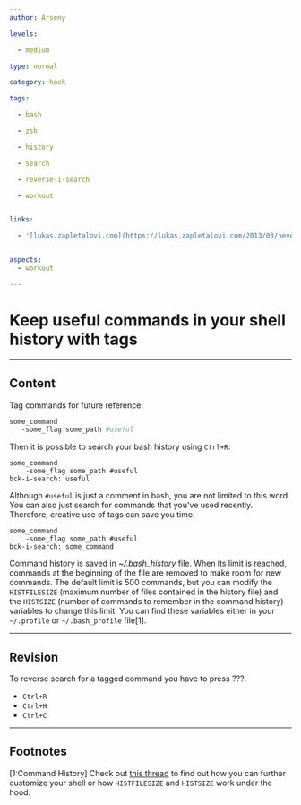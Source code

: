 ```yaml
---
author: Arseny

levels:

  - medium

type: normal

category: hack

tags:

  - bash

  - zsh

  - history

  - search

  - reverse-i-search

  - workout


links:

  - '[lukas.zapletalovi.com](https://lukas.zapletalovi.com/2013/03/never-lost-your-bash-history-again.html){website}'


aspects:
  - workout

---
```


# Keep useful commands in your shell history with tags

---
## Content

Tag commands for future reference:
```bash
some_command
   -some_flag some_path #useful
```

Then it is possible to search your bash history using `Ctrl+R`:

```shell
some_command 
    -some_flag some_path #useful
bck-i-search: useful
```

Although `#useful` is just a comment in bash, you are not limited to this word. You can also just search for commands that you've used recently. Therefore, creative use of tags can save you time.

```shell
some_command
    -some_flag some_path #useful
bck-i-search: some_command
```

Command history is saved in *~/.bash_history* file. When its limit is reached, commands at the beginning of the file are removed to make room for new commands. The default limit is 500 commands, but you can modify the `HISTFILESIZE` (maximum number of files contained in the history file) and the `HISTSIZE` (number of commands to remember in the command history) variables to change this limit. You can find these variables either in your `~/.profile` or `~/.bash_profile` file[1].

---
## Revision

To reverse search for a tagged command you have to press ???.


* `Ctrl+R`
* `Ctrl+H`
* `Ctrl+C`

---
## Footnotes

[1:Command History]
Check out [this thread](https://unix.stackexchange.com/a/163406) to find out how you can further customize your shell or how `HISTFILESIZE` and `HISTSIZE` work under the hood.
 
 
